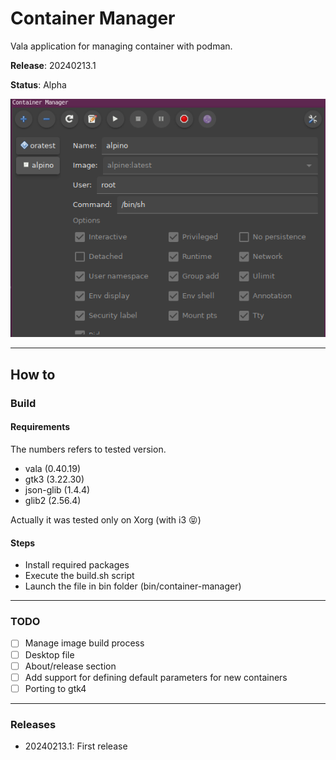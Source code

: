 # Container Manager

Vala application for managing container with podman.

**Release**: 20240213.1

**Status**: Alpha

![Screenhot release 20240213.1](20240213.1-i3.png "20240213.1")

---
## How to

### Build

#### Requirements

The numbers refers to tested version.

 - vala (0.40.19)
 - gtk3 (3.22.30)
 - json-glib (1.4.4)
 - glib2 (2.56.4)

Actually it was tested only on Xorg (with i3 😝)

#### Steps

 - Install required packages
 - Execute the build.sh script
 - Launch the file in bin folder (bin/container-manager)

---

### TODO

 - [ ] Manage image build process
 - [ ] Desktop file
 - [ ] About/release section
 - [ ] Add support for defining default parameters for new containers
 - [ ] Porting to gtk4

---

### Releases

 - 20240213.1: First release

